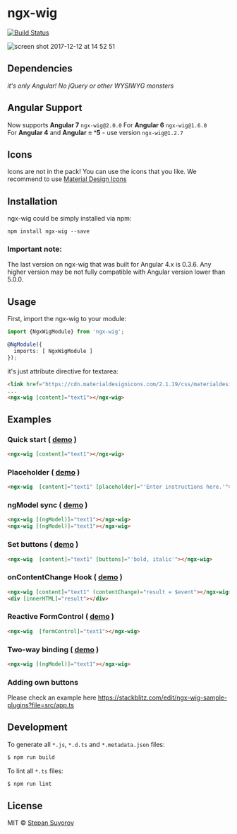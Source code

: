 ngx-wig
=====

[![Build Status](https://travis-ci.org/stevermeister/ngx-wig.svg?branch=master)](https://travis-ci.org/stevermeister/ngx-wig)

![screen shot 2017-12-12 at 14 52 51](https://user-images.githubusercontent.com/1526680/33888069-37bde1f0-df4c-11e7-993e-d48ffe0fffbf.png)

## Dependencies

*it's only Angular! No jQuery or other WYSIWYG monsters*


## Angular Support

Now supports **Angular 7** `ngx-wig@2.0.0` 
For **Angular 6** `ngx-wig@1.6.0`  
For **Angular 4** and **Angular = ^5** - use version `ngx-wig@1.2.7`  


## Icons

Icons are not in the pack!
You can use the icons that you like.
We recommend to use [Material Design Icons](https://cdn.materialdesignicons.com/2.1.19/css/materialdesignicons.min.css)


## Installation

ngx-wig could be simply installed via npm:

    npm install ngx-wig --save

### Important note:

The last version on ngx-wig that was built for Angular 4.x is 0.3.6.
Any higher version may be not fully compatible with Angular version lower than 5.0.0.


## Usage

First, import the ngx-wig to your module:

```typescript
import {NgxWigModule} from 'ngx-wig';

@NgModule({
  imports: [ NgxWigModule ]
});
```

it's just attribute directive for textarea:

```html
<link href="https://cdn.materialdesignicons.com/2.1.19/css/materialdesignicons.min.css" rel="stylesheet" />
...
<ngx-wig [content]="text1"></ngx-wig>
```

## Examples

### Quick start ( [demo](https://stackblitz.com/edit/ngx-wig-sample2?file=src%2Fapp.ts) )

```html
<ngx-wig [content]="text1"></ngx-wig>
```

### Placeholder  ( [demo](https://stackblitz.com/edit/ngx-wig-sample3?file=src/app.ts) )

```html
<ngx-wig  [content]="text1" [placeholder]="'Enter instructions here.'"></ngx-wig>
```

### ngModel sync ( [demo](https://stackblitz.com/edit/ngx-wig-sample4?file=src/app.ts) )

```html
<ngx-wig [(ngModel)]="text1"></ngx-wig>
<ngx-wig [(ngModel)]="text1"></ngx-wig>
```

### Set buttons ( [demo](https://stackblitz.com/edit/ngx-wig-sample5?file=src/app.ts) )

```html
<ngx-wig  [content]="text1" [buttons]="'bold, italic'"></ngx-wig>
```

### onContentChange Hook  ( [demo](https://stackblitz.com/edit/ngx-wig-sample6?file=src/app.ts) )

```html
<ngx-wig [content]="text1" (contentChange)="result = $event"></ngx-wig>
<div [innerHTML]="result"></div>
```

### Reactive FormControl ( [demo](https://stackblitz.com/edit/ngx-wig-sample7?file=src/app.ts) )

```html
<ngx-wig  [formControl]="text1"></ngx-wig>
```

### Two-way binding ( [demo](https://stackblitz.com/edit/ngx-wig-sample8?file=src/app.ts) )

```html
<ngx-wig [(ngModel)]="text1"></ngx-wig>
```

### Adding own buttons

Please check an example here
https://stackblitz.com/edit/ngx-wig-sample-plugins?file=src/app.ts


## Development

To generate all `*.js`, `*.d.ts` and `*.metadata.json` files:

```bash
$ npm run build
```

To lint all `*.ts` files:

```bash
$ npm run lint
```

## License

MIT © [Stepan Suvorov](https://github.com/stevermeister)
